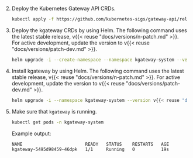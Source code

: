 2. Deploy the Kubernetes Gateway API CRDs.

   ```sh
   kubectl apply -f https://github.com/kubernetes-sigs/gateway-api/releases/download/v{{< reuse "docs/versions/k8s-gw-version.md" >}}/standard-install.yaml
   ```
   
   <!--wait
   wait:
     target:
       kind: CustomResourceDefinition
       metadata:
         name: gatewayclasses.gateway.networking.k8s.io
         namespace: default
     jsonPath: .status.acceptedNames.kind
     jsonPathExpectation:
       comparator: equals
       value: "'GatewayClass'"
     polling:
       timeoutSeconds: 30
   -->
   
3. Deploy the kgateway CRDs by using Helm. The following command uses the latest stable release, v{{< reuse "docs/versions/n-patch.md" >}}. For active development, update the version to v{{< reuse "docs/versions/patch-dev.md" >}}.

   ```sh
   helm upgrade -i --create-namespace --namespace kgateway-system --version v{{< reuse "docs/versions/n-patch.md" >}} kgateway-crds oci://cr.kgateway.dev/kgateway-dev/charts/kgateway-crds
   ```
   
   <!--wait
   wait:
     target:
       kind: CustomResourceDefinition
       metadata:
         name: trafficpolicies.gateway.kgateway.dev
         namespace: default
     jsonPath: .status.acceptedNames.kind
     jsonPathExpectation:
       comparator: equals
       value: "'TrafficPolicy'"
     polling:
       timeoutSeconds: 30
   -->

4. Install kgateway by using Helm. The following command uses the latest stable release, v{{< reuse "docs/versions/n-patch.md" >}}. For active development, update the version to v{{< reuse "docs/versions/patch-dev.md" >}}.

   ```sh
   helm upgrade -i --namespace kgateway-system --version v{{< reuse "docs/versions/n-patch.md" >}} kgateway oci://cr.kgateway.dev/kgateway-dev/charts/kgateway
   ```

5. Make sure that `kgateway` is running.

   ```sh
   kubectl get pods -n kgateway-system
   ```

   Example output:

   ```console {id="no-test"}
   NAME                        READY   STATUS    RESTARTS   AGE
   kgateway-5495d98459-46dpk   1/1     Running   0          19s
   ```
   
   <!--wait
   wait:
     target:
       kind: GatewayClass
       metadata:
         name: kgateway
         namespace: default
     jsonPath: .status.conditions[?(@.type == "Accepted")].status
     jsonPathExpectation:
       comparator: equals
       value: "'True'"
     polling:
       timeoutSeconds: 30
   -->
   <!--wait
   wait:
     target:
       kind: Deployment
       metadata:
         name: kgateway
         namespace: kgateway-system
     jsonPath: .status.readyReplicas
     jsonPathExpectation:
       comparator: equals
       value: 1
     polling:
       timeoutSeconds: 120
   -->  